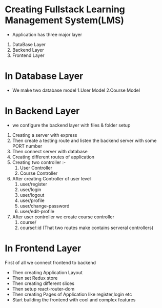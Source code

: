 # Creating Fullstack Learning Management System(LMS)
 - Application has three major layer
  1. DataBase Layer
  2. Backend Layer
  3. Frontend Layer

# In Database Layer
 - We make two database model
   1.User Model
   2.Course Model

# In Backend Layer
 - we configure the backend layer with files & folder setup
  1. Creating a server with express
  2. Then create a testing route and listen the backend server with some PORT number
  3. Then connect server with database
  4. Creating different routes of application
  5. Creating two controller :-
        1. User Controller
        2. Course Controller
  6. After creating Controller of user level
        1. user/register
        2. user/login
        3. user/logout
        4. user/profile
        5. user/change-password
        6. user/edit-profile
  7. After user controller we create course controller
        1. course/
        2. course/:id
          (That two routes make contains serveral controllers)

# In Frontend Layer
  First of all we connect frontend to backend
  - Then creating Application Layout
  - Then set Redux store
  - Then creating different slices
  - Then setup react-router-dom
  - Then creating Pages of Application like register,login etc
  - Start building the frontend with cool and complex features
  
